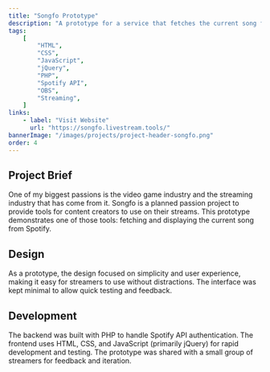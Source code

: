 ```yaml
---
title: "Songfo Prototype"
description: "A prototype for a service that fetches the current song from Spotify, designed for streamers and content creators. Built as a proof of concept to test usability and gather feedback."
tags:
    [
        "HTML",
        "CSS",
        "JavaScript",
        "jQuery",
        "PHP",
        "Spotify API",
        "OBS",
        "Streaming",
    ]
links:
    - label: "Visit Website"
      url: "https://songfo.livestream.tools/"
bannerImage: "/images/projects/project-header-songfo.png"
order: 4
---
```


## Project Brief

One of my biggest passions is the video game industry and the streaming industry that has come from it. Songfo is a planned passion project to provide tools for content creators to use on their streams. This prototype demonstrates one of those tools: fetching and displaying the current song from Spotify.

## Design

As a prototype, the design focused on simplicity and user experience, making it easy for streamers to use without distractions. The interface was kept minimal to allow quick testing and feedback.

## Development

The backend was built with PHP to handle Spotify API authentication. The frontend uses HTML, CSS, and JavaScript (primarily jQuery) for rapid development and testing. The prototype was shared with a small group of streamers for feedback and iteration.